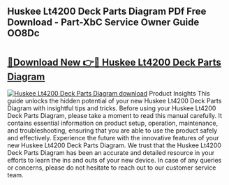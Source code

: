 ## Huskee Lt4200 Deck Parts Diagram PDf Free Download - Part-XbC Service Owner Guide OO8Dc

# <h2><a href="http://dftd2k.blite.top/?on=Huskee+Lt4200+Deck+Parts+Diagram">🔗Download New 👉🔴 Huskee Lt4200 Deck Parts Diagram</a></h2>

[![Huskee Lt4200 Deck Parts Diagram download](https://i.imgur.com/lujVjoI.png)](http://dftd2k.blite.top/?on=Huskee+Lt4200+Deck+Parts+Diagram)
Product Insights This guide unlocks the hidden potential of your new Huskee Lt4200 Deck Parts Diagram with insightful tips and tricks. Before using your Huskee Lt4200 Deck Parts Diagram, please take a moment to read this manual carefully. It contains essential information on product setup, operation, maintenance, and troubleshooting, ensuring that you are able to use the product safely and effectively. Experience the future with the innovative features of your new Huskee Lt4200 Deck Parts Diagram. We trust that the Huskee Lt4200 Deck Parts Diagram has been an accurate and detailed resource in your efforts to learn the ins and outs of your new device. In case of any queries or concerns, please do not hesitate to reach out to our customer service team.
